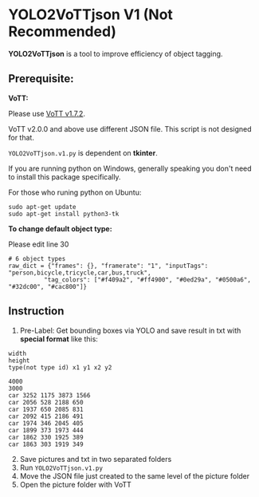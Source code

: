 # YOLO2VoTTjson V1 (Not Recommended)
**YOLO2VoTTjson** is a tool to improve efficiency of object tagging.
## Prerequisite:
**VoTT:**
  
Please use [VoTT v1.7.2](https://github.com/microsoft/VoTT/releases/tag/v1.7.2).
  
VoTT v2.0.0 and above use different JSON file. This script is not designed for that.

`YOLO2VoTTjson.v1.py` is dependent on **tkinter**. 
  
  If you are running python on Windows, generally speaking you don't need to install this package specifically.
  
  For those who runing python on Ubuntu:
  
  ```       
  sudo apt-get update
  sudo apt-get install python3-tk
  ```         


**To change default object type:**
  
Please edit line 30

```
# 6 object types
raw_dict = {"frames": {}, "framerate": "1", "inputTags": "person,bicycle,tricycle,car,bus,truck",
          "tag_colors": ["#f409a2", "#ff4900", "#0ed29a", "#0500a6", "#32dc00", "#cac800"]}
```

## Instruction
1. Pre-Label: Get bounding boxes via YOLO and save result in txt with **special format** like this:

```          
width
height
type(not type id) x1 y1 x2 y2 
```          


```
4000
3000
car 3252 1175 3873 1566 
car 2056 528 2188 650 
car 1937 650 2085 831 
car 2092 415 2186 491 
car 1974 346 2045 405 
car 1899 373 1973 444 
car 1862 330 1925 389 
car 1863 303 1919 349 
```            

2. Save pictures and txt in two separated folders
3. Run `YOLO2VoTTjson.v1.py`
4. Move the JSON file just created to the same level of the picture folder
5. Open the picture folder with VoTT






